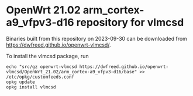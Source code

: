 OpenWrt 21.02 arm_cortex-a9_vfpv3-d16 repository for vlmcsd
========

Binaries built from this repository on 2023-09-30 can be downloaded from <https://dwfreed.github.io/openwrt-vlmcsd/>.

To install the vlmcsd package, run

```
echo "src/gz openwrt-vlmcsd https://dwfreed.github.io/openwrt-vlmcsd/OpenWrt_21.02/arm_cortex-a9_vfpv3-d16/base" >> /etc/opkg/customfeeds.conf
opkg update
opkg install vlmcsd
```
